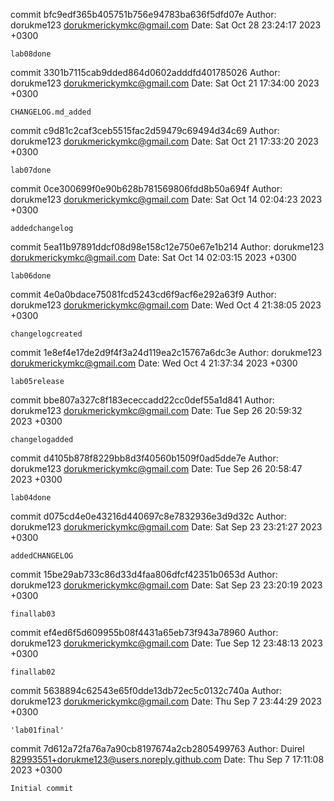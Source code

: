 commit bfc9edf365b405751b756e94783ba636f5dfd07e
Author: dorukme123 <dorukmerickymkc@gmail.com>
Date:   Sat Oct 28 23:24:17 2023 +0300

    lab08done

commit 3301b7115cab9dded864d0602adddfd401785026
Author: dorukme123 <dorukmerickymkc@gmail.com>
Date:   Sat Oct 21 17:34:00 2023 +0300

    CHANGELOG.md_added

commit c9d81c2caf3ceb5515fac2d59479c69494d34c69
Author: dorukme123 <dorukmerickymkc@gmail.com>
Date:   Sat Oct 21 17:33:20 2023 +0300

    lab07done

commit 0ce300699f0e90b628b781569806fdd8b50a694f
Author: dorukme123 <dorukmerickymkc@gmail.com>
Date:   Sat Oct 14 02:04:23 2023 +0300

    addedchangelog

commit 5ea11b97891ddcf08d98e158c12e750e67e1b214
Author: dorukme123 <dorukmerickymkc@gmail.com>
Date:   Sat Oct 14 02:03:15 2023 +0300

    lab06done

commit 4e0a0bdace75081fcd5243cd6f9acf6e292a63f9
Author: dorukme123 <dorukmerickymkc@gmail.com>
Date:   Wed Oct 4 21:38:05 2023 +0300

    changelogcreated

commit 1e8ef4e17de2d9f4f3a24d119ea2c15767a6dc3e
Author: dorukme123 <dorukmerickymkc@gmail.com>
Date:   Wed Oct 4 21:37:34 2023 +0300

    lab05release

commit bbe807a327c8f183ececcadd22cc0def55a1d841
Author: dorukme123 <dorukmerickymkc@gmail.com>
Date:   Tue Sep 26 20:59:32 2023 +0300

    changelogadded

commit d4105b878f8229bb8d3f40560b1509f0ad5dde7e
Author: dorukme123 <dorukmerickymkc@gmail.com>
Date:   Tue Sep 26 20:58:47 2023 +0300

    lab04done

commit d075cd4e0e43216d440697c8e7832936e3d9d32c
Author: dorukme123 <dorukmerickymkc@gmail.com>
Date:   Sat Sep 23 23:21:27 2023 +0300

    addedCHANGELOG

commit 15be29ab733c86d33d4faa806dfcf42351b0653d
Author: dorukme123 <dorukmerickymkc@gmail.com>
Date:   Sat Sep 23 23:20:19 2023 +0300

    finallab03

commit ef4ed6f5d609955b08f4431a65eb73f943a78960
Author: dorukme123 <dorukmerickymkc@gmail.com>
Date:   Tue Sep 12 23:48:13 2023 +0300

    finallab02

commit 5638894c62543e65f0dde13db72ec5c0132c740a
Author: dorukme123 <dorukmerickymkc@gmail.com>
Date:   Thu Sep 7 23:44:29 2023 +0300

    'lab01final'

commit 7d612a72fa76a7a90cb8197674a2cb2805499763
Author: Duirel <82993551+dorukme123@users.noreply.github.com>
Date:   Thu Sep 7 17:11:08 2023 +0300

    Initial commit
